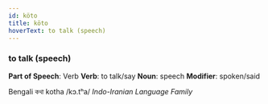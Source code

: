 ```yaml
---
id: köto
title: köto
hoverText: to talk (speech)
---
```


### to talk (speech)

**Part of Speech**: Verb
**Verb**: to talk/say
**Noun**: speech
**Modifier**: spoken/said

Bengali কথা kotha /kɔ.tʰa/
*Indo-Iranian Language Family*
